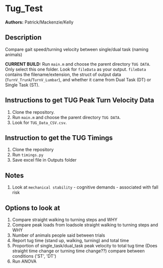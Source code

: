 # Tug_Test

**Authors:** Patrick/Mackenzie/Kelly

## Description

Compare gait speed/turning velocity between single/dual task (naming animals)

**CURRENT BUILD:** Run `main.m` and choose the parent directory `TUG DATA`. Only select this one folder. Look for `fileData` as your output. `fileData` contains the filename/extension, the struct of output data (`TurnV_Trunk`/`TurnV_Lumbar`), and whether it came from Dual Task (DT) or Single Task (ST).

## Instructions to get TUG Peak Turn Velocity Data

1. Clone the repository.
2. Run `main.m` and choose the parent directory `TUG DATA`.
3. Look for `TUG_Data_CSV.csv`.

## Instruction to get the TUG Timings

1. Clone the repository
2. Run `timings.py`
3. Save excel file in Outputs folder

## Notes
1. Look at `mechanical stability` - cognitive demands - associated with fall risk 

## Options to look at
1. Compare straight walking to turning steps and WHY
2. Compare peak loads from loadsole straight walking to turning steps and WHY
3. Number of animals people said between trials
4. Report tug time (stand up, walking, turning) and total time
5. Proportion of single_task/dual_task peak velocity to total tug time (Does straight time change or turning time change??) compare between conditions ('ST', 'DT')
6. Run ANOVA

